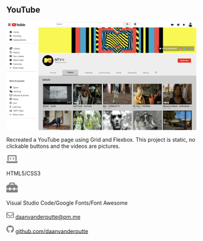 ## YouTube

<img src=./images/screenshot.png alt="Screenshot"/>

Recreated a YouTube page using Grid and Flexbox. This project is static, no clickable buttons and the videos are pictures.

<img src=./svgs/laptop-code.svg alt="Code" width="30"/>

HTML5/CSS3

<img src=./svgs/toolbox.svg alt="Tools" width="30"/>

Visual Studio Code/Google Fonts/Font Awesome

<img src=./svgs/envelope.svg alt="Mail" width="20"/> daanvanderputte@pm.me

<img src=./svgs/github.svg alt="GitHub" width="20"/> [github.com/daanvanderputte](www.github.com/daanvanderputte)

<!-- <img src=./svgs/linkedin.svg alt="LinkedIn" width="20"/> -->